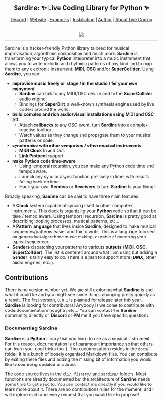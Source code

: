 <h2 align="center"><b>Sardine</b>: ✨ Live Coding Library for Python ✨</h2>
<p align="center">
  <a href="https://discord.gg/aPgV7mSFZh">Discord</a> |
  <a href="https://sardine.raphaelforment.fr/">Website</a> |
  <a href="https://sardine.raphaelforment.fr/sardinopedia">Examples</a> |
  <a href="https://sardine.raphaelforment.fr/installation">Installation</a> |
  <a href="https://raphaelforment.fr/">Author</a>  |
  <a href="https://toplap.org/">About Live Coding</a>
  <br><br>
  <p align='center'>
    <a href="https://github.com/bubobubobubobubo/sardine/graphs/contributors">
    <img src="https://contrib.rocks/image?repo=bubobubobubobubo/sardine" />
    </a>
  </p>
</p>

-----------

Sardine is a hacker-friendly Python library tailored for musical improvisation, algorithmic composition and much more. **Sardine** is transforming your typical **Python** interpreter into a music instrument that allows you to write melodic and rhythmic patterns of any kind and to map them to any electronic instrument: **MIDI**, **OSC** and/or **SuperCollider**. Using **Sardine**, you can:
- **improvise music freely on stage / in the studio / for your own enjoyment.**
    * **Sardine** can talk to any MIDI/OSC device and to the **SuperCollider** audio engine.
    * Bindings for **SuperDirt**, a well-known synthesis engine used by live coders around the world.
- **build complex and rich audio/visual installations using **MIDI** and **OSC** *I/O*.**
    * Attach **callbacks** to any OSC event, turn **Sardine** into a complex reactive toolbox.
    * Watch values as they change and propagate them to your musical patterns or code.
- **synchronise with other computers / other musical instruments**
    * **MIDI Clock** In and Out.
    * **Link Protocol** support.
- **make Python code time-aware**
    * Using temporal recursion, you can make any Python code time and tempo aware.
    * Launch any sync or async function precisely in time, with results falling back on time.
    * Hack your own **Senders** or **Receivers** to turn **Sardine** to your liking!

Broadly speaking, **Sardine** can be said to have three main features: 

* A **Clock** system capable of syncing itself to other computers instruments. This clock is organizing your **Python** code so that it can be time / tempo aware. Using temporal recursion, **Sardine** is pretty good at describing looping processes, musical patterns, etc... 
* A **Pattern language** that lives inside **Sardine**, designed to make musical sequences/patterns easier and fun to write. This is a language focused on generative/algorithmic music making, capable of matching your typical sequencer.
* **Senders** dispatching your patterns to variouts **outputs** (**MIDI**, **OSC**, **SuperCollider**). The list is centered around what I am using but adding a **Sender** is fairly easy to do. There is a plan to support more (**DMX**, other audio engines, etc..). 

## Contributions

There is no version number yet. We are still exploring what **Sardine** is and what it could be and you might see some things changing pretty quickly as a result. The first version, `0.0.1` is planned for release later this year. **Sardine** is looking for contributors! Anybody is welcome to contribute with code/documentation/thoughts, etc... You can contact the **Sardine** community directly on **Discord** or **PM** me if you have specific questions.

### Documenting Sardine

**Sardine** is a **Python** library that you learn to use as a musical instrument. For this reason, documentation is of paramount importance so that others can learn your cool tricks too :). The documentation resides in the `docs/` folder. It is a bunch of loosely organised Markdown files. You can contribute by editing these files and adding the missing bit of information you would like to see being updated or added.

The code source lives in the `cli/`, `fishery/` and `sardine/` folders. Most functions are already documented but the architecture of **Sardine** needs some time to get used to. You can contact me directly if you would like to learn more about it. There are no contributions rules for the moment, and I will explore each and every request that you would like to propose!

